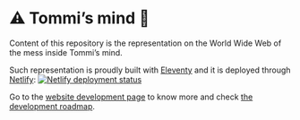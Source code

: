 # ⚠️ Tommi’s mind 🤯

Content of this repository is the representation on the World Wide Web of the mess inside Tommi’s mind.

Such representation is proudly built with [Eleventy](https://11ty.dev 'Eleventy official website') and it is deployed through [Netlify](https://netlify.com 'Netlify'): [![Netlify deployment status](https://api.netlify.com/api/v1/badges/4570a3a0-33f0-4bae-8531-b0f4de6c7ea3/deploy-status)](https://app.netlify.com/sites/tommispace/deploys 'Netlify deployment status')

Go to the [website development page](https://tommi.space/development 'Website development - tommi.space') to know more and check [the development roadmap](https://tommi.space/development#roadmap 'tommi.space development roadmap').
